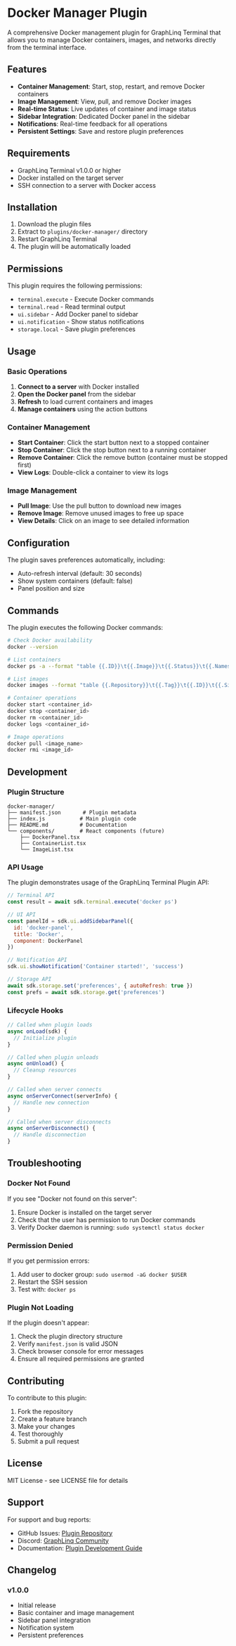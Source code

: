 # Docker Manager Plugin

A comprehensive Docker management plugin for GraphLinq Terminal that allows you to manage Docker containers, images, and networks directly from the terminal interface.

## Features

- **Container Management**: Start, stop, restart, and remove Docker containers
- **Image Management**: View, pull, and remove Docker images
- **Real-time Status**: Live updates of container and image status
- **Sidebar Integration**: Dedicated Docker panel in the sidebar
- **Notifications**: Real-time feedback for all operations
- **Persistent Settings**: Save and restore plugin preferences

## Requirements

- GraphLinq Terminal v1.0.0 or higher
- Docker installed on the target server
- SSH connection to a server with Docker access

## Installation

1. Download the plugin files
2. Extract to `plugins/docker-manager/` directory
3. Restart GraphLinq Terminal
4. The plugin will be automatically loaded

## Permissions

This plugin requires the following permissions:

- `terminal.execute` - Execute Docker commands
- `terminal.read` - Read terminal output
- `ui.sidebar` - Add Docker panel to sidebar
- `ui.notification` - Show status notifications
- `storage.local` - Save plugin preferences

## Usage

### Basic Operations

1. **Connect to a server** with Docker installed
2. **Open the Docker panel** from the sidebar
3. **Refresh** to load current containers and images
4. **Manage containers** using the action buttons

### Container Management

- **Start Container**: Click the start button next to a stopped container
- **Stop Container**: Click the stop button next to a running container
- **Remove Container**: Click the remove button (container must be stopped first)
- **View Logs**: Double-click a container to view its logs

### Image Management

- **Pull Image**: Use the pull button to download new images
- **Remove Image**: Remove unused images to free up space
- **View Details**: Click on an image to see detailed information

## Configuration

The plugin saves preferences automatically, including:

- Auto-refresh interval (default: 30 seconds)
- Show system containers (default: false)
- Panel position and size

## Commands

The plugin executes the following Docker commands:

```bash
# Check Docker availability
docker --version

# List containers
docker ps -a --format "table {{.ID}}\t{{.Image}}\t{{.Status}}\t{{.Names}}"

# List images
docker images --format "table {{.Repository}}\t{{.Tag}}\t{{.ID}}\t{{.Size}}"

# Container operations
docker start <container_id>
docker stop <container_id>
docker rm <container_id>
docker logs <container_id>

# Image operations
docker pull <image_name>
docker rmi <image_id>
```

## Development

### Plugin Structure

```
docker-manager/
├── manifest.json       # Plugin metadata
├── index.js           # Main plugin code
├── README.md          # Documentation
└── components/        # React components (future)
    ├── DockerPanel.tsx
    ├── ContainerList.tsx
    └── ImageList.tsx
```

### API Usage

The plugin demonstrates usage of the GraphLinq Terminal Plugin API:

```javascript
// Terminal API
const result = await sdk.terminal.execute('docker ps')

// UI API
const panelId = sdk.ui.addSidebarPanel({
  id: 'docker-panel',
  title: 'Docker',
  component: DockerPanel
})

// Notification API
sdk.ui.showNotification('Container started!', 'success')

// Storage API
await sdk.storage.set('preferences', { autoRefresh: true })
const prefs = await sdk.storage.get('preferences')
```

### Lifecycle Hooks

```javascript
// Called when plugin loads
async onLoad(sdk) {
  // Initialize plugin
}

// Called when plugin unloads
async onUnload() {
  // Cleanup resources
}

// Called when server connects
async onServerConnect(serverInfo) {
  // Handle new connection
}

// Called when server disconnects
async onServerDisconnect() {
  // Handle disconnection
}
```

## Troubleshooting

### Docker Not Found

If you see "Docker not found on this server":

1. Ensure Docker is installed on the target server
2. Check that the user has permission to run Docker commands
3. Verify Docker daemon is running: `sudo systemctl status docker`

### Permission Denied

If you get permission errors:

1. Add user to docker group: `sudo usermod -aG docker $USER`
2. Restart the SSH session
3. Test with: `docker ps`

### Plugin Not Loading

If the plugin doesn't appear:

1. Check the plugin directory structure
2. Verify `manifest.json` is valid JSON
3. Check browser console for error messages
4. Ensure all required permissions are granted

## Contributing

To contribute to this plugin:

1. Fork the repository
2. Create a feature branch
3. Make your changes
4. Test thoroughly
5. Submit a pull request

## License

MIT License - see LICENSE file for details

## Support

For support and bug reports:

- GitHub Issues: [Plugin Repository](https://github.com/graphlinq/terminal-plugins)
- Discord: [GraphLinq Community](https://discord.gg/graphlinq)
- Documentation: [Plugin Development Guide](https://docs.graphlinq.io/terminal/plugins)

## Changelog

### v1.0.0
- Initial release
- Basic container and image management
- Sidebar panel integration
- Notification system
- Persistent preferences 